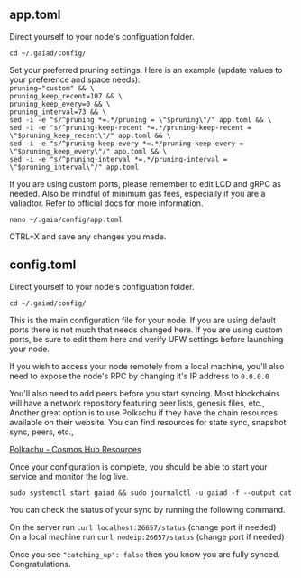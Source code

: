 ## app.toml

Direct yourself to your node's configuation folder.  
  
`cd ~/.gaiad/config/`  
  
Set your preferred pruning settings. Here is an example (update values to your preference and space needs):  
`pruning="custom" && \`  
`pruning_keep_recent=107 && \`  
`pruning_keep_every=0 && \`  
`pruning_interval=73 && \`  
`sed -i -e "s/^pruning *=.*/pruning = \"$pruning\"/" app.toml && \`  
`sed -i -e "s/^pruning-keep-recent *=.*/pruning-keep-recent = \"$pruning_keep_recent\"/" app.toml && \`  
`sed -i -e "s/^pruning-keep-every *=.*/pruning-keep-every = \"$pruning_keep_every\"/" app.toml && \`  
`sed -i -e "s/^pruning-interval *=.*/pruning-interval = \"$pruning_interval\"/" app.toml`  
  
If you are using custom ports, please remember to edit LCD and gRPC as needed. Also be mindful of minimum gas fees, especially if you are a valiadtor. Refer to official docs for more information.    
  
`nano ~/.gaia/config/app.toml`  

CTRL+X and save any changes you made.
  
## config.toml  

Direct yourself to your node's configuation folder.  
  
`cd ~/.gaiad/config/`  

This is the main configuration file for your node. If you are using default ports there is not much that needs changed here. If you are using custom ports, be sure to edit them here and verify UFW settings before launching your node.

If you wish to access your node remotely from a local machine, you'll also need to expose the node's RPC by changing it's IP address to `0.0.0.0`

You'll also need to add peers before you start syncing. Most blockchains will have a network repository featuring peer lists, genesis files, etc., Another great option is to use Polkachu if they have the chain resources available on their website. You can find resources for state sync, snapshot sync, peers, etc.,
  
[Polkachu - Cosmos Hub Resources](https://polkachu.com/networks/cosmos)  

Once your configuration is complete, you should be able to start your service and monitor the log live.  

`sudo systemctl start gaiad && sudo journalctl -u gaiad -f --output cat`  

You can check the status of your sync by running the following command.

On the server run `curl localhost:26657/status` (change port if needed)  
On a local machine run `curl nodeip:26657/status` (change port if needed) 

Once you see `"catching_up": false` then you know you are fully synced. Congratulations.
